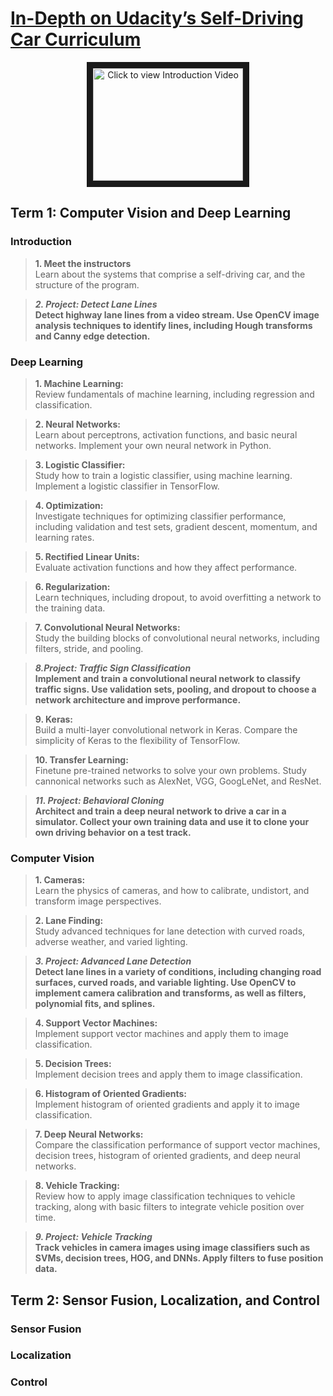 # [In-Depth on Udacity’s Self-Driving Car Curriculum](https://www.udacity.com/drive)

<p align="center"><a href="http://www.youtube.com/watch?feature=player_embedded&v=f9z-eKD2xjk
" target="_blank"><img src="http://img.youtube.com/vi/f9z-eKD2xjk/0.jpg" 
alt="Click to view Introduction Video" width="240" height="180" border="10" /></a></p>

## Term 1: Computer Vision and Deep Learning


### Introduction

> **1. Meet the instructors**  
Learn about the systems that comprise a self-driving car, and the structure of the program.

> **_2. Project: Detect Lane Lines_**   
**Detect highway lane lines from a video stream. Use OpenCV image analysis techniques to identify lines, including Hough transforms and   Canny edge detection.**

### Deep Learning

> **1. Machine Learning:**  
Review fundamentals of machine learning, including regression and classification.

> **2. Neural Networks:**  
Learn about perceptrons, activation functions, and basic neural networks. Implement your own neural network in Python.

> **3. Logistic Classifier:**  
Study how to train a logistic classifier, using machine learning. Implement a logistic classifier in TensorFlow.

> **4. Optimization:**  
Investigate techniques for optimizing classifier performance, including validation and test sets, gradient descent, momentum, and learning rates.

> **5. Rectified Linear Units:**  
Evaluate activation functions and how they affect performance.

> **6. Regularization:**  
Learn techniques, including dropout, to avoid overfitting a network to the training data.

> **7. Convolutional Neural Networks:**  
Study the building blocks of convolutional neural networks, including filters, stride, and pooling.

> **_8.Project: Traffic Sign Classification_**  
**Implement and train a convolutional neural network to classify traffic signs. Use validation sets, pooling, and dropout to choose a network architecture and improve performance.**

> **9. Keras:**  
Build a multi-layer convolutional network in Keras. Compare the simplicity of Keras to the flexibility of TensorFlow.

> **10. Transfer Learning:**  
Finetune pre-trained networks to solve your own problems. Study cannonical networks such as AlexNet, VGG, GoogLeNet, and ResNet.

> **_11. Project: Behavioral Cloning_**  
**Architect and train a deep neural network to drive a car in a simulator. Collect your own training data and use it to clone your own driving behavior on a test track.**


### Computer Vision

> **1. Cameras:**  
  Learn the physics of cameras, and how to calibrate, undistort, and transform image perspectives.

> **2. Lane Finding:**  
Study advanced techniques for lane detection with curved roads, adverse weather, and varied lighting.

> **_3. Project: Advanced Lane Detection_**  
**Detect lane lines in a variety of conditions, including changing road surfaces, curved roads, and variable lighting. Use OpenCV to implement camera calibration and transforms, as well as filters, polynomial fits, and splines.**

> **4. Support Vector Machines:**  
Implement support vector machines and apply them to image classification.

> **5. Decision Trees:**  
Implement decision trees and apply them to image classification.

> **6. Histogram of Oriented Gradients:**  
Implement histogram of oriented gradients and apply it to image classification.

> **7. Deep Neural Networks:**  
Compare the classification performance of support vector machines, decision trees, histogram of oriented gradients, and deep neural networks.

> **8. Vehicle Tracking:**  
Review how to apply image classification techniques to vehicle tracking, along with basic filters to integrate vehicle position over time.

>**_9. Project: Vehicle Tracking_**  
**Track vehicles in camera images using image classifiers such as SVMs, decision trees, HOG, and DNNs. Apply filters to fuse position data.**


## Term 2: Sensor Fusion, Localization, and Control


### Sensor Fusion


### Localization


### Control
